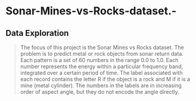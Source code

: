 # Sonar-Mines-vs-Rocks-dataset.-

## Data Exploration

>The focus of this project is the Sonar Mines vs Rocks dataset.
>The problem is to predict metal or rock objects from sonar return data.
>Each pattern is a set of 60 numbers in the range 0.0 to 1.0.
>Each number represents the energy within a particular frequency band, integrated over a certain period of time.
>The label associated with each record contains the letter R if the object is a rock and M if it is a mine (metal cylinder).
>The numbers in the labels are in increasing order of aspect angle, but they do not encode the angle directly.
